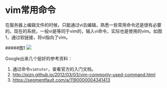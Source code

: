 # vim常用命令

在服务器上编辑文件的时候，只能通过vi去编辑，熟悉一些常用命令还是很有必要的。现在的系统，一般vi是等同于vim的，输入vi命令，实际也是使用的vim。如图1，通过软链接，将vi指向了vim。

#####图1
![](http://o793hh4oz.bkt.clouddn.com/14766866192917.jpg)

Google出来几个挺好的参考资料：

1. 通过命令`vimtutor`，查看官方的入门文档。
2. http://pizn.github.io/2012/03/03/vim-commonly-used-command.html
3. https://segmentfault.com/a/1190000004341413




